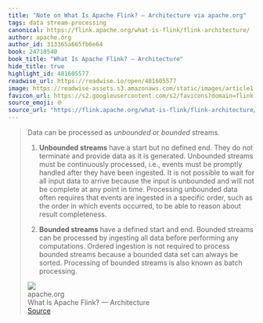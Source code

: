 ```yaml
---
title: "Note on What Is Apache Flink? — Architecture via apache.org"
tags: data stream-processing
canonical: https://flink.apache.org/what-is-flink/flink-architecture/
author: apache.org
author_id: 313365a665fb6e64
book: 24718540
book_title: "What Is Apache Flink? — Architecture"
hide_title: true
highlight_id: 481605577
readwise_url: https://readwise.io/open/481605577
image: https://readwise-assets.s3.amazonaws.com/static/images/article1.be68295a7e40.png
favicon_url: https://s2.googleusercontent.com/s2/favicons?domain=flink.apache.org
source_emoji: 🌐
source_url: "https://flink.apache.org/what-is-flink/flink-architecture/#:~:text=Data%20can%20be,as%20batch%20processing."
---
```


> Data can be processed as *unbounded* or *bounded* streams.
> 
> 1.  **Unbounded streams** have a start but no defined end. They do not terminate and provide data as it is generated. Unbounded streams must be continuously processed, i.e., events must be promptly handled after they have been ingested. It is not possible to wait for all input data to arrive because the input is unbounded and will not be complete at any point in time. Processing unbounded data often requires that events are ingested in a specific order, such as the order in which events occurred, to be able to reason about result completeness.
>     
> 2.  **Bounded streams** have a defined start and end. Bounded streams can be processed by ingesting all data before performing any computations. Ordered ingestion is not required to process bounded streams because a bounded data set can always be sorted. Processing of bounded streams is also known as batch processing.
> <div class="quoteback-footer"><div class="quoteback-avatar"><img class="mini-favicon" src="https://s2.googleusercontent.com/s2/favicons?domain=flink.apache.org"></div><div class="quoteback-metadata"><div class="metadata-inner"><span style="display:none">FROM:</span><div aria-label="apache.org" class="quoteback-author"> apache.org</div><div aria-label="What Is Apache Flink? — Architecture" class="quoteback-title"> What Is Apache Flink? — Architecture</div></div></div><div class="quoteback-backlink"><a target="_blank" aria-label="go to the full text of this quotation" rel="noopener" href="https://flink.apache.org/what-is-flink/flink-architecture/#:~:text=Data%20can%20be,as%20batch%20processing." class="quoteback-arrow"> Source</a></div></div>